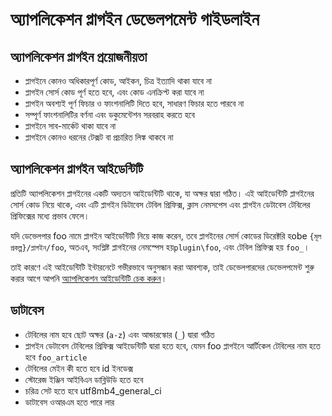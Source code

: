# অ্যাপলিকেশন প্লাগইন ডেভেলপমেন্ট গাইডলাইন

## অ্যাপলিকেশন প্লাগইন প্রয়োজনীয়তা
* প্লাগইনে কোনও অধিকারপূর্ণ কোড, আইকন, চিত্র ইত্যাদি থাকা যাবে না
* প্লাগইন সোর্স কোড পূর্ণ হতে হবে, এবং কোড এনক্রিপ্ট করা যাবে না
* প্লাগইন অবশ্যই পূর্ণ ফিচার ও ফাংশনালিটি দিতে হবে, সাধারণ ফিচার হতে পারবে না
* সম্পূর্ণ ফাংশনালিটির বর্ণনা এবং ডকুমেন্টেশন সরবরাহ করতে হবে
* প্লাগইনে সাব-মার্কেট থাকা যাবে না 
* প্লাগইনে কোনও ধরনের টেক্সট বা প্রচারিত লিঙ্ক থাকবে না

## অ্যাপলিকেশন প্লাগইন আইডেন্টিটি
প্রতিটি অ্যাপলিকেশন প্লাগইনের একটি অদ্যতন আইডেন্টিটি থাকে, যা অক্ষর দ্বারা গঠিত। এই আইডেন্টিটি প্লাগইনের সোর্স কোড নিয়ে থাকে, এবং এটি প্লাগইন ডিটাবেস টেবিল প্রিফিক্স, ক্লাস নেমসপেস এবং প্লাগইন ডেটাবেস টেবিলের প্রিফিক্সের মধ্যে প্রভাব ফেলে।

যদি ডেভেলপার foo নামে প্লাগইন আইডেন্টিটি নিয়ে কাজ করেন, তবে প্লাগইনের সোর্স কোডের ডিরেক্টরি হobe `{মূল প্রকল্প}/প্লাগইন/foo`, অতএব, সংশ্লিষ্ট প্লাগইনের নেমস্পেস হয়`plugin\foo`, এবং টেবিল প্রিফিক্স হয় `foo_`।

তাই কারণে এই আইডেন্টিটি ইন্টারনেটে গভীরভাবে অনুসন্ধান করা আবশ্যক, তাই ডেভেলপারদের ডেভেলপমেন্ট শুরু করার আগে আপনি [অ্যাপলিকেশন আইডেন্টিটি চেক করুন](https://www.workerman.net/app/check)।

## ডাটাবেস
* টেবিলের নাম হবে ছোট অক্ষর (`a-z`) এবং আন্ডারস্কোর (`_`) দ্বারা গঠিত
* প্লাগইন ডেটাবেস টেবিলের প্রিফিক্স আইডেন্টিটি দ্বারা হতে হবে, যেমন foo প্লাগইনে আর্টিকেল টেবিলের নাম হতে হবে `foo_article`
* টেবিলের মেইন কী হতে হবে id ইনডেক্স
* স্টোরেজ ইঞ্জিন আইবিএন ডাব্লিউডি হতে হবে
* চরিত্র সেট হতে হবে utf8mb4_general_ci
* ডাটাবেস ওআরএম হতে পারে লার
